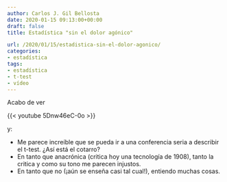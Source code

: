 ```yaml
---
author: Carlos J. Gil Bellosta
date: 2020-01-15 09:13:00+00:00
draft: false
title: Estadística "sin el dolor agónico"

url: /2020/01/15/estadistica-sin-el-dolor-agonico/
categories:
- estadística
tags:
- estadística
- t-test
- vídeo
---
```


Acabo de ver

{{< youtube 5Dnw46eC-0o >}}

y:

* Me parece increíble que se pueda ir a una conferencia seria a describir el t-test. ¿Así está el cotarro?
* En tanto que anacrónica (critica hoy una tecnología de 1908), tanto la critica y como su tono me parecen injustos.
* En tanto que no (¡aún se enseña casi tal cual!), entiendo muchas cosas.